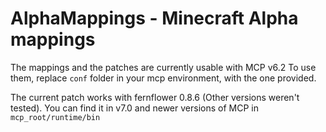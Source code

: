 # AlphaMappings - Minecraft Alpha mappings
The mappings and the patches are currently usable with MCP v6.2
To use them, replace `conf` folder in your mcp environment, with the one provided.

The current patch works with fernflower 0.8.6 (Other versions weren't tested). You can find it in v7.0 and newer versions of MCP in `mcp_root/runtime/bin`